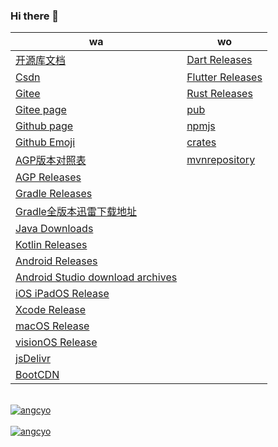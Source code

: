 <!-- <img align="right" width="50%"
    src="https://github-readme-stats.vercel.app/api?username=angcyo&show_icons=true&include_all_commits=true"
    alt="angcyo" style="margin-top:100%" /> -->

### Hi there 👋

|wa|wo|
|--|--|
| [开源库文档](https://angcyo.gitee.io/doc)                                                                          | [Dart Releases](https://github.com/dart-lang/sdk/tags) 
| [Csdn](https://angcyo.blog.csdn.net)                                                                             | [Flutter Releases](https://github.com/flutter/flutter/tags) 
| [Gitee](https://gitee.com/angcyo)                                                                                | [Rust Releases](https://github.com/rust-lang/rust/tags) 
| [Gitee page](https://angcyo.gitee.io/)                                                                           | [pub](https://pub.dev/)
| [Github page](https://angcyo.github.io/)                                                                         | [npmjs](https://www.npmjs.com/)
| [Github Emoji](https://www.webfx.com/tools/emoji-cheat-sheet/)                                                   | [crates](https://crates.io/)
| [AGP版本对照表](https://developer.android.google.cn/studio/releases/gradle-plugin?hl=zh_cn#updating-gradle)        | [mvnrepository](https://mvnrepository.com/)
| [AGP Releases](https://mvnrepository.com/artifact/com.android.application/com.android.application.gradle.plugin)  |
| [Gradle Releases](https://gradle.org/releases/)
| [Gradle全版本迅雷下载地址](https://angcyo.blog.csdn.net/article/details/78357512#Gradle_376)
| [Java Downloads](https://www.oracle.com/hk/java/technologies/downloads/)
| [Kotlin Releases](https://github.com/JetBrains/kotlin/tags)
| [Android Releases](https://developer.android.com/about/versions)
| [Android Studio download archives](https://developer.android.com/studio/archive)
| [iOS iPadOS Release](https://developer.apple.com/documentation/ios-ipados-release-notes)
| [Xcode Release](https://developer.apple.com/documentation/xcode-release-notes)
| [macOS Release](https://developer.apple.com/documentation/macos-release-notes/)
| [visionOS Release](https://developer.apple.com/documentation/visionos-release-notes)
| [jsDelivr](https://www.jsdelivr.com/)
| [BootCDN](https://www.bootcdn.cn/)

<!--
<div>
  <a href="https://github.com/angcyo">
   <img align="center" src="https://github-readme-stats.vercel.app/api?username=angcyo&show_icons=true&include_all_commits=true" alt="angcyo" />
  </a>
</div>
-->

<br />
<div>
    <a href="https://github.com/angcyo">
        <img align="center" src="https://github-readme-stats.vercel.app/api/top-langs/?username=angcyo&layout=compact"
            alt="angcyo" />
    </a>
    <br />
    <br />
    <a href="https://github.com/angcyo">
    <img align="center"
        src="https://github-readme-stats.vercel.app/api?username=angcyo&show_icons=true&include_all_commits=true"
        alt="angcyo" />
    </a>
</div>


<!--
**angcyo/angcyo** is a ✨ _special_ ✨ repository because its `README.md` (this file) appears on your GitHub profile.

Here are some ideas to get you started:

- 🔭 I’m currently working on ...
- 🌱 I’m currently learning ...
- 👯 I’m looking to collaborate on ...
- 🤔 I’m looking for help with ...
- 💬 Ask me about ...
- 📫 How to reach me: ...
- 😄 Pronouns: ...
- ⚡ Fun fact: ...
-->
